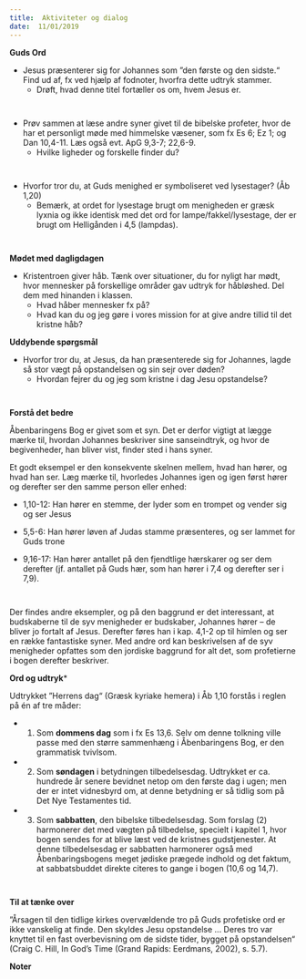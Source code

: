 ```yaml
---
title:  Aktiviteter og dialog
date:  11/01/2019
---
```


**Guds Ord**

* 	Jesus præsenterer sig for Johannes som ”den første og den sidste.“ Find ud af, fx ved hjælp af fodnoter, hvorfra dette udtryk stammer.
	* 	Drøft, hvad denne titel fortæller os om, hvem Jesus er.

` `

* 	Prøv sammen at læse andre syner givet til de bibelske profeter, hvor de har et personligt møde med himmelske væsener, som fx Es 6; Ez 1; og Dan 10,4-11. Læs også evt. ApG 9,3-7; 22,6-9.
	*  Hvilke ligheder og forskelle finder du?

` `

* 	Hvorfor tror du, at Guds menighed er symboliseret ved lysestager? (Åb 1,20)
	* 	Bemærk, at ordet for lysestage brugt om menigheden er græsk lyxnia og ikke identisk med det ord for lampe/fakkel/lysestage, der er brugt om Helligånden i 4,5 (lampdas).

` `

**Mødet med dagligdagen**

* 	Kristentroen giver håb. Tænk over situationer, du for nyligt har mødt, hvor mennesker på forskellige områder gav udtryk for håbløshed. Del dem med hinanden i klassen.
	* 	Hvad håber mennesker fx på?
	* 	Hvad kan du og jeg gøre i vores mission for at give andre tillid til det kristne håb?

**Uddybende spørgsmål**

* 	Hvorfor tror du, at Jesus, da han præsenterede sig for Johannes, lagde så stor vægt på opstandelsen og sin sejr over døden?
	* 	Hvordan fejrer du og jeg som kristne i dag Jesu opstandelse?

` `

**Forstå det bedre**

Åbenbaringens Bog er givet som et syn. Det er derfor vigtigt at lægge mærke til, hvordan Johannes beskriver sine sanseindtryk, og hvor de begivenheder, han bliver vist, finder sted i hans syner.

Et godt eksempel er den konsekvente skelnen mellem, hvad han hører, og hvad han ser. Læg mærke til, hvorledes Johannes igen og igen først hører og derefter ser den samme person eller enhed:

* 	1,10-12: Han hører en stemme, der lyder som en trompet og vender sig og ser Jesus

* 	5,5-6: Han hører løven af Judas stamme præsenteres, og ser lammet for Guds trone

* 	9,16-17: Han hører antallet på den fjendtlige hærskarer og ser dem derefter (jf. antallet på Guds hær, som han hører i 7,4 og derefter ser i 7,9).

` `

Der findes andre eksempler, og på den baggrund er det interessant, at budskaberne til de syv menigheder er budskaber, Johannes hører – de bliver jo fortalt af Jesus. Derefter føres han i kap. 4,1-2 op til himlen og ser en række fantastiske syner. Med andre ord kan beskrivelsen af de syv menigheder opfattes som den jordiske baggrund for alt det, som profetierne i bogen derefter beskriver.

**Ord og udtryk***

Udtrykket ”Herrens dag“ (Græsk kyriake hemera) i Åb 1,10 forstås i reglen på én af tre måder:

* 1.	Som **dommens dag** som i fx Es 13,6. Selv om denne tolkning ville passe med den større sammenhæng i Åbenbaringens Bog, er den grammatisk tvivlsom.

* 2.	Som **søndagen** i betydningen tilbedelsesdag. Udtrykket er ca. hundrede år senere bevidnet netop om den første dag i ugen; men der er intet vidnesbyrd om, at denne betydning er så tidlig som på Det Nye Testamentes tid.

* 3.	Som **sabbatten**, den bibelske tilbedelsesdag. Som forslag (2) harmonerer det med vægten på tilbedelse, specielt i kapitel 1, hvor bogen sendes for at blive læst ved de kristnes gudstjenester. At denne tilbedelsesdag er sabbatten harmonerer også med Åbenbaringsbogens meget jødiske prægede indhold og det faktum, at sabbatsbuddet direkte citeres to gange i bogen (10,6 og 14,7).

` `

**Til at tænke over**

”Årsagen til den tidlige kirkes overvældende tro på Guds profetiske ord er ikke vanskelig at finde. Den skyldes Jesu opstandelse ... Deres tro var knyttet til en fast overbevisning om de sidste tider, bygget på opstandelsen“ (Craig C. Hill, In God’s Time (Grand Rapids: Eerdmans, 2002), s. 5.7).

**Noter**

` `
